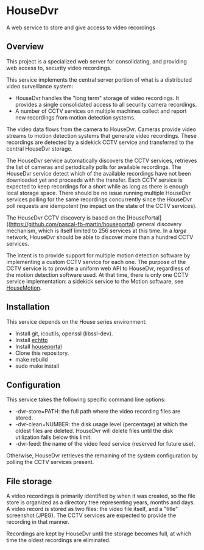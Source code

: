 # HouseDvr
A web service to store and give access to video recordings

## Overview

This project is a specialized web server for consolidating, and providing web access to, security video recordings.

This service implements the central server portion of what is a distributed video surveillance system:

* HouseDvr handles the "long term" storage of video recordings. It provides a single consolidated access to all security camera recordings.
* A number of CCTV services on multiple machines collect and report new recordings from motion detection systems.

The video data flows from the camera to HouseDvr. Cameras provide video streams to motion detection systems that generate video recordings. These recordings are detected by a sidekick CCTV service and transferred to the central HouseDvr storage.

The HouseDvr service automatically discovers the CCTV services, retrieves the list of cameras and periodically polls for available recordings. The HouseDvr service detect which of the available recordings have not been downloaded yet and proceeds with the transfer. Each CCTV service is expected to keep recordings for a short while as long as there is enough local storage space. There should be no issue running multiple HouseDvr services polling for the same recordings concurrently since the HouseDvr poll requests are idempotent (no impact on the state of the CCTV services).

The HouseDvr CCTV discovery is based on the [HousePortal]((https://github.com/pascal-fb-martin/houseportal) general discovery mechanism, which is itself limited to 256 services at this time. In a _large_ network, HouseDvr should be able to discover more than a hundred CCTV services.

The intent is to provide support for multiple motion detection software by implementing a custom CCTV service for each one. The purpose of the CCTV service is to provide a uniform web API to HouseDvr, regardless of the motion detection software used. At that time, there is only one CCTV service implementation: a sidekick service to the Motion software, see [HouseMotion](https://github.com/pascal-fb-martin/housemotion).

## Installation

This service depends on the House series environment:

* Install git, icoutils, openssl (libssl-dev).
* Install [echttp](https://github.com/pascal-fb-martin/echttp)
* Install [houseportal](https://github.com/pascal-fb-martin/houseportal)
* Clone this repository.
* make rebuild
* sudo make install

## Configuration

This service takes the following specific command line options:

* -dvr-store=PATH: the full path where the video recording files are stored.
* -dvr-clean=NUMBER: the disk usage level (percentage) at which the oldest files are deleted. HouseDvr will delete files until the disk utilization falls below this limit.
* -dvr-feed: the name of the video feed service (reserved for future use).

Otherwise, HouseDvr retrieves the remaining of the system configuration by polling the CCTV services present.

## File storage

A video recordings is primarily identified by when it was created, so the file store is organized as a directory tree representing years, months and days. A video record is stored as two files: the video file itself, and a "title" screenshot (JPEG). The CCTV services are expected to provide the recording in that manner.

Recordings are kept by HouseDvr until the storage becomes full, at which time the oldest recordings are eliminated.

